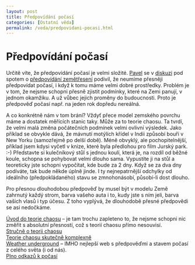 ```yaml
---
layout: post
title: Předpovídání počasí
categories: [Ostatní věda]
permalink: /veda/predpovidani-pocasi.html
---
```

# Předpovídání počasí

Určitě víte, že předpovídání počasí je velmi složité. [Pavel](http://sps.rivil.com/) se v [diskuzi](http://www.elka.cz/denik/nazor.php?ide=122231&nick=techblog) pod spotem o [předpovídání zemětřesení](http://sweb.cz/techblog/2003-08.html#122231) podivil, že neumíme přesněji předpovídat počasí, i když k tomu máme velmi dobré prostředky. Problém je v tom, že nejsme schopni přesně zjistit podmínky, které na Zemi panují, v jednom okamžiku. A už vůbec jejich proměny do budoucnosti. Proto je předpověď počasí např. na jeden rok dopředu nereálná.

A co konkrétně nám v tom brání? Vždyť přece model zemského povrchu máme a dostatek měřících stanic taky. Může za to teorie chaosu. Ta tvrdí, že velmi malá změna počátečních podmínek velmi ovlivní výsledek. Jako příklad se obvykle dává, že mávnutí motýlích křídel v Indii způsobí bouři v New Yorku (samozřejmě po delší době). Méně obvyklý, ale pochopitelnější, příklad jsem kdysi vyčetl v knize, které byla předlohou pro film Jurský park. :-) Představte si kulečníkový stůl s jednou koulí, která je, na rozdíl od běžné koule, schopna se pohybovat velmi dlouho sama. Vypustíte ji na stůl a teoreticky jste schopni vypočítat, kde bude za 2 dny. Když se za dva dny podíváte, tak bude někde úplně jinde. I ty nejnepatrnější odchylky od ideálního (předpokládaného) stavu se zmnohonásobí, působí-li dost dlouho.

Pro přesnou dlouhodobou předpověď by musel být v modelu Země zahrnutý každý strom, barva vašeho auta i to, kudy jste s ním jeli, barva vašich vlasů i typ účesu. Z toho vyplývá, že dlouhodobě přesné předpovědi se asi nedočkáme.

[Úvod do teorie chaosu](http://archiv.tiscali.cz/mult/mult_center_teorie.392365.html) – je tam trochu zapleteno to, že nejsme schopni nic změřit s absolutní přesností, což s teorií chaosu přímo nesouvisí.  
[Stručně o teorii chaosu](http://www.janouchnet.com/www/t34_cz.htm)  
[Teorie chaosu skutečně komplexně](http://chaos.host.sk/)  
[Weather underground](http://www.wunderground.com/) – IMHO nejlepší web s předpověďmi a stavem počasí z celého světa (i od nás).  
[Plno odkazů k počasí](http://pocasi.wz.cz/)

